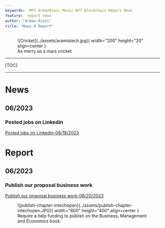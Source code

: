 ```yaml
---
keywords:  MFS ArmanRiazi Music NFT Blockchain Report News
feature:  report news
author: "Arman Riazi"
title: "News & Report"
---
```


<figure markdown>
![Cricket](../assets/aramistech.jpg){ width="200" height="20" align=center }
<figcaption>As merry as a mars cricket</figcaption>
</figure>

---

[TOC]

---


# News
## 06/2023
### Posted jobs on Linkedin
[Posted jobs on Linkedin-06/18/2023](https://linkedin.com/company/aramistech)

# Report
## 06/2023
### Publish our proposal business work
[Publish our proposal business work-06/20/2023](https://www.intechopen.com/)

<figure markdown>
![publish-chapter-intechopen](../assets/publish-chapter-intechopen.JPG){ width="600" height="400" align=center }
<figcaption>Require a help funding to publish on the Business, Management and Economics book.</figcaption>
</figure>



